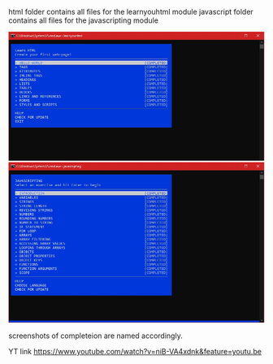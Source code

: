 html folder contains all files for the learnyouhtml module
javascript folder contains all files for the javascripting module


<img src="html/html.jpg" width="700">
<img src="javascript/javascripting.jpg" width="700">


screenshots of completeion are named accordingly.

YT link
https://www.youtube.com/watch?v=niB-VA4xdnk&feature=youtu.be
